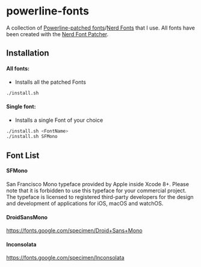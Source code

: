 # powerline-fonts

A collection of [Powerline-patched fonts](https://powerline.readthedocs.org/en/master/installation.html#patched-fonts)/[Nerd Fonts](https://github.com/ryanoasis/nerd-fonts) that I use. All fonts have been created with the [Nerd Font Patcher](https://github.com/ryanoasis/nerd-fonts#font-patcher).

## Installation

#### All fonts:

* Installs all the patched Fonts

```sh
./install.sh
```

#### Single font:

* Installs a single Font of your choice

```sh
./install.sh <FontName>
./install.sh SFMono
```

## Font List

#### SFMono
San Francisco Mono typeface provided by Apple inside Xcode 8+. Please note that it is forbidden to use this typeface for your commercial project. The typeface is licensed to registered third-party developers for the design and development of applications for iOS, macOS and watchOS.

#### DroidSansMono
https://fonts.google.com/specimen/Droid+Sans+Mono

#### Inconsolata
https://fonts.google.com/specimen/Inconsolata
